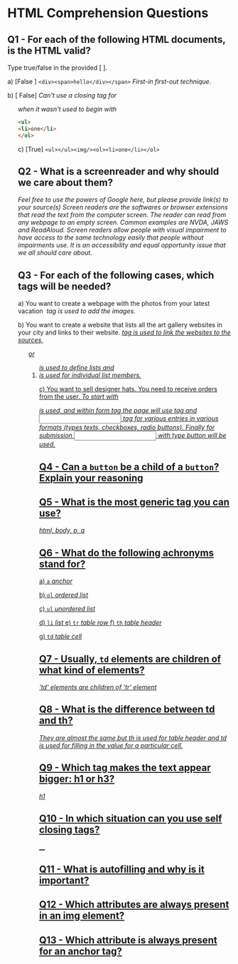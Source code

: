 # HTML Comprehension Questions

## Q1 - For each of the following HTML documents, is the HTML valid?

Type true/false in the provided [ ].

a) [False ] `<div><span>hello</div></span>` _First-in first-out technique._

b) [ False] _Can't use a closing tag for <ol> when it wasn't used to begin with_

```html
<ul>
<li>one</li>
</ol>
```

c) [True] `<ul></ul><img/><ol><li>one</li></ol>` 

## Q2 - What is a screenreader and why should we care about them?

_Feel free to use the powers of Google here, but please provide link(s) to your source(s)_
_Screen readers are the softwares or browser extensions that read the text from the computer screen. The reader can read from any webpage to an empty screen. Common examples are NVDA, JAWS and ReadAloud. Screen readers allow people with visual impairment to have access to the same technology easily that people without impairments use. It is an accessibility and equal opportunity issue that we all should care about._

## Q3 - For each of the following cases, which tags will be needed?

a) You want to create a webpage with the photos from your latest vacation
_<img> tag is used to add the images._

b) You want to create a website that lists all the art gallery websites in your city and links to their website.
_<a href> tag is used to link the websites to the sources, <ul> or <ol> is used to define lists and <li> is used for individual list members._

c) You want to sell designer hats. You need to receive orders from the user.
_To start with <form></form> is used, and within form tag the page will use <label> tag and <input> tag for various entries in various formats (types texts, checkboxes, radio buttons). Finally for submission <input> with type button will be used._

## Q4 - Can a `button` be a child of a `button`? Explain your reasoning

## Q5 - What is the most generic tag you can use? 
_html, body, p, a_

## Q6 - What do the following achronyms stand for?

a) `a`
_anchor_

b) `ol`
_ordered list_

c) `ul`
_unordered list_

d) `li`
_list_
e) `tr`
_table row_
f) `th`
_table header_

g) `td`
_table cell_

## Q7 - Usually, `td` elements are children of what kind of elements?
_'td' elements are children of 'tr' element_

## Q8 - What is the difference between td and th?
_They are almost the same but th is used for table header and td is used for filling in the value for a particular cell._

## Q9 - Which tag makes the text appear bigger: h1 or h3?
_h1_
## Q10 - In which situation can you use self closing tags?
__
## Q11 - What is autofilling and why is it important?

## Q12 - Which attributes are always present in an img element?

## Q13 - Which attribute is always present for an anchor tag?
